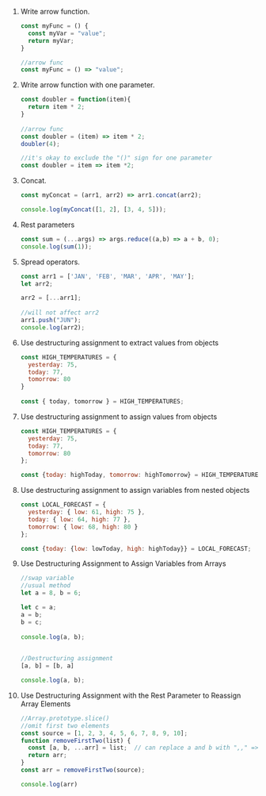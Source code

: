 <ol>
  <li>Write arrow function.</li>
  
```javascript
const myFunc = () {
  const myVar = "value";
  return myVar;
}

//arrow func
const myFunc = () => "value";
```
  <li>Write arrow function with one parameter.</li>
  
```javascript
const doubler = function(item){
  return item * 2;
}
  
//arrow func
const doubler = (item) => item * 2;
doubler(4);

//it's okay to exclude the "()" sign for one parameter
const doubler = item => item *2;
```
  <li>Concat.</li>
  
```javascript
const myConcat = (arr1, arr2) => arr1.concat(arr2);

console.log(myConcat([1, 2], [3, 4, 5]));
```
  
  <li>Rest parameters</li>
  
```javascript
const sum = (...args) => args.reduce((a,b) => a + b, 0);
console.log(sum(1));
```
  
  <li>Spread operators.</li>
  
```javascript
const arr1 = ['JAN', 'FEB', 'MAR', 'APR', 'MAY'];
let arr2;

arr2 = [...arr1];
  
//will not affect arr2
arr1.push("JUN");
console.log(arr2);
```
  
  <li>Use destructuring assignment to extract values from objects</li>
  
```javascript
const HIGH_TEMPERATURES = {
  yesterday: 75,
  today: 77,
  tomorrow: 80
}
  
const { today, tomorrow } = HIGH_TEMPERATURES;
```

   <li>Use destructuring assignment to assign values from objects</li>
  
```javascript
const HIGH_TEMPERATURES = {
  yesterday: 75,
  today: 77,
  tomorrow: 80
};

const {today: highToday, tomorrow: highTomorrow} = HIGH_TEMPERATURES;  
```

   <li>Use destructuring assignment to assign variables from nested objects</li>
  
```javascript
const LOCAL_FORECAST = {
  yesterday: { low: 61, high: 75 },
  today: { low: 64, high: 77 },
  tomorrow: { low: 68, high: 80 }
};

const {today: {low: lowToday, high: highToday}} = LOCAL_FORECAST;
```

   <li>Use Destructuring Assignment to Assign Variables from Arrays</li>
  
```javascript
//swap variable
//usual method
let a = 8, b = 6;

let c = a;
a = b;
b = c;
  
console.log(a, b);

  
//Destructuring assignment
[a, b] = [b, a]

console.log(a, b);
```

   <li>Use Destructuring Assignment with the Rest Parameter to Reassign Array Elements</li>
  
```javascript
//Array.prototype.slice() 
//omit first two elements
const source = [1, 2, 3, 4, 5, 6, 7, 8, 9, 10];
function removeFirstTwo(list) {
  const [a, b, ...arr] = list;  // can replace a and b with ",," => [,, ...arr]
  return arr;
}
const arr = removeFirstTwo(source);

console.log(arr)
```  
  
</ol>
